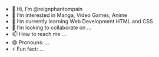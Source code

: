 - 👋 Hi, I’m @reignphantompain
- 👀 I’m interested in Manga, Video Games, Anime
- 🌱 I’m currently learning Web Development HTML and CSS
- 💞️ I’m looking to collaborate on ...
- 📫 How to reach me ...
- 😄 Pronouns: ...
- ⚡ Fun fact: ...

<!---
reignphantompain/reignphantompain is a ✨ special ✨ repository because its `README.md` (this file) appears on your GitHub profile.
You can click the Preview link to take a look at your changes.
--->
